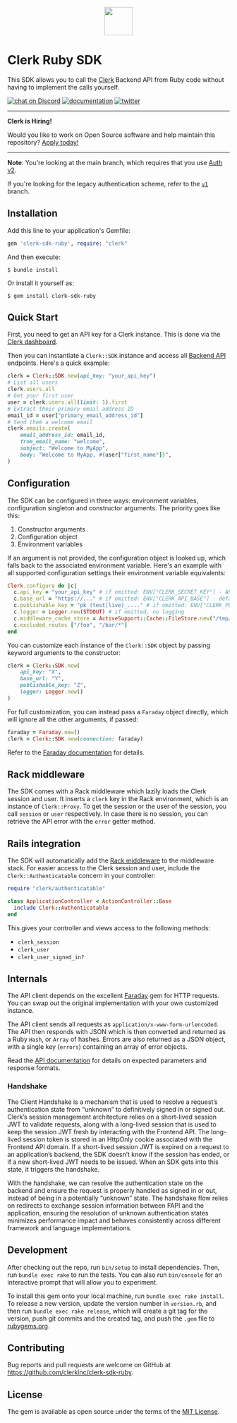 <p align="center">
  <a href="https://www.clerk.com/?utm_source=github&utm_medium=starter_repos&utm_campaign=sdk_ruby" target="_blank" align="center">
    <picture>
      <source media="(prefers-color-scheme: dark)" srcset="./docs/clerk-logo-dark.png">
      <img src="./docs/clerk-logo-light.png" height="64">
    </picture>
  </a>
  <br />
</p>

# Clerk Ruby SDK

This SDK allows you to call the [Clerk](https://www.clerk.com/?utm_source=github&utm_medium=starter_repos&utm_campaign=sdk_ruby) Backend API from Ruby code without having to implement the calls yourself.

[![chat on Discord](https://img.shields.io/discord/856971667393609759.svg?logo=discord)](https://discord.com/invite/b5rXHjAg7A)
[![documentation](https://img.shields.io/badge/documentation-clerk-green.svg)](https://clerk.com/docs)
[![twitter](https://img.shields.io/twitter/follow/ClerkDev?style=social)](https://twitter.com/intent/follow?screen_name=ClerkDev)

---

**Clerk is Hiring!**

Would you like to work on Open Source software and help maintain this repository? [Apply today!](https://apply.workable.com/clerk-dev/)

---

**Note**: You're looking at the main branch, which requires that you use [Auth
v2](https://clerk.com/docs/upgrade-guides/auth-v2).

If you're looking for the legacy authentication scheme, refer to the
[`v1`](https://github.com/clerkinc/clerk-sdk-ruby/tree/v1) branch.

## Installation

Add this line to your application's Gemfile:

```ruby
gem 'clerk-sdk-ruby', require: "clerk"
```

And then execute:

    $ bundle install

Or install it yourself as:

    $ gem install clerk-sdk-ruby

## Quick Start

First, you need to get an API key for a Clerk instance. This is done via the
[Clerk dashboard](https://dashboard.clerk.com/applications).

Then you can instantiate a `Clerk::SDK` instance and access all
[Backend API](https://clerk.com/docs/reference/backend-api) endpoints.
Here's a quick example:

```ruby
clerk = Clerk::SDK.new(api_key: "your_api_key")
# List all users
clerk.users.all
# Get your first user
user = clerk.users.all(limit: 1).first
# Extract their primary email address ID
email_id = user["primary_email_address_id"]
# Send them a welcome email
clerk.emails.create(
    email_address_id: email_id,
    from_email_name: "welcome",
    subject: "Welcome to MyApp",
    body: "Welcome to MyApp, #{user["first_name"]}",
)
```

## Configuration

The SDK can be configured in three ways: environment variables, configuration
singleton and constructor arguments. The priority goes like this:

1. Constructor arguments
2. Configuration object
3. Environment variables

If an argument is not provided, the configuration object is looked up, which
falls back to the associated environment variable. Here's an example with all
supported configuration settings their environment variable equivalents:

```ruby
Clerk.configure do |c|
  c.api_key = "your_api_key" # if omitted: ENV["CLERK_SECRET_KEY"] - API calls will fail if unset
  c.base_url = "https://..." # if omitted: ENV["CLERK_API_BASE"] - defaults to "https://api.clerk.com/v1/"
  c.publishable_key = "pk_(test|live)_...." # if omitted: ENV["CLERK_PUBLISHABLE_KEY"] - Handshake mechanism (check section below) will fail if unset
  c.logger = Logger.new(STDOUT) # if omitted, no logging
  c.middleware_cache_store = ActiveSupport::Cache::FileStore.new("/tmp/clerk_middleware_cache") # if omitted: no caching
  c.excluded_routes ["/foo", "/bar/*"]
end
```

You can customize each instance of the `Clerk::SDK` object by passing keyword
arguments to the constructor:

```ruby
clerk = Clerk::SDK.new(
    api_key: "X",
    base_url: "Y",
    publishable_key: "Z",
    logger: Logger.new()
)
```

For full customization, you can instead pass a `Faraday` object directly, which
will ignore all the other arguments, if passed:

```ruby
faraday = Faraday.new()
clerk = Clerk::SDK.new(connection: faraday)
```

Refer to the [Faraday documentation](https://lostisland.github.io/faraday/usage/#customizing-faradayconnection)
for details.

## Rack middleware

The SDK comes with a Rack middleware which lazily loads the Clerk session and
user. It inserts a `clerk` key in the Rack environment, which is an instance
of `Clerk::Proxy`. To get the session or the user of the session, you call
`session` or `user` respectively. In case there is no session, you can retrieve
the API error with the `error` getter method.

## Rails integration

The SDK will automatically add the [Rack middleware](#rack-middleware) to the
middleware stack. For easier access to the Clerk session and user, include the
`Clerk::Authenticatable` concern in your controller:

```ruby
require "clerk/authenticatable"

class ApplicationController < ActionController::Base
  include Clerk::Authenticatable
end
```

This gives your controller and views access to the following methods:

- `clerk_session`
- `clerk_user`
- `clerk_user_signed_in?`

## Internals

The API client depends on the excellent [Faraday](https://rubygems.org/gems/faraday)
gem for HTTP requests. You can swap out the original implementation with your
own customized instance.

The API client sends all requests as `application/x-www-form-urlencoded`. The
API then responds with JSON which is then converted and returned as a Ruby
`Hash`, or `Array` of hashes. Errors are also returned as a JSON object, with a
single key (`errors`) containing an array of error objects.

Read the [API documentation](https://clerk.com/docs/reference/backend-api)
for details on expected parameters and response formats.

<a name="handshake"></a>

### Handshake

The Client Handshake is a mechanism that is used to resolve a request’s authentication state from “unknown” to definitively signed in or signed out. Clerk’s session management architecture relies on a short-lived session JWT to validate requests, along with a long-lived session that is used to keep the session JWT fresh by interacting with the Frontend API. The long-lived session token is stored in an HttpOnly cookie associated with the Frontend API domain. If a short-lived session JWT is expired on a request to an application’s backend, the SDK doesn’t know if the session has ended, or if a new short-lived JWT needs to be issued. When an SDK gets into this state, it triggers the handshake.

With the handshake, we can resolve the authentication state on the backend and ensure the request is properly handled as signed in or out, instead of being in a potentially “unknown” state. The handshake flow relies on redirects to exchange session information between FAPI and the application, ensuring the resolution of unknown authentication states minimizes performance impact and behaves consistently across different framework and language implementations.

## Development

After checking out the repo, run `bin/setup` to install dependencies. Then, run
`bundle exec rake` to run the tests. You can also run `bin/console` for an
interactive prompt that will allow you to experiment.

To install this gem onto your local machine, run `bundle exec rake install`. To
release a new version, update the version number in `version.rb`, and then run
`bundle exec rake release`, which will create a git tag for the version, push
git commits and the created tag, and push the `.gem` file to
[rubygems.org](https://rubygems.org).

## Contributing

Bug reports and pull requests are welcome on GitHub at
https://github.com/clerkinc/clerk-sdk-ruby.

## License

The gem is available as open source under the terms of the
[MIT License](https://opensource.org/licenses/MIT).
